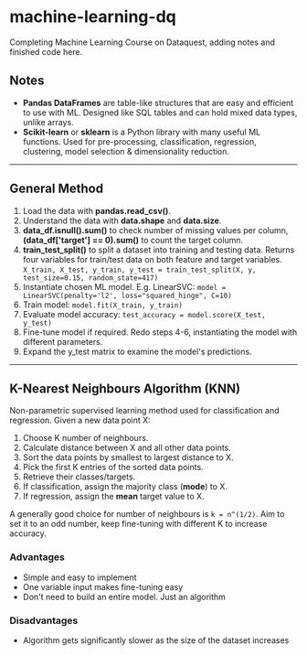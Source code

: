 # machine-learning-dq

Completing Machine Learning Course on Dataquest, adding notes and finished code here.

## Notes

- **Pandas DataFrames** are table-like structures that are easy and efficient to use with ML. Designed like SQL tables and can hold mixed data types, unlike arrays.
- **Scikit-learn** or **sklearn** is a Python library with many useful ML functions. Used for pre-processing, classification, regression, clustering, model selection & dimensionality reduction.

---

## General Method
1. Load the data with **pandas.read_csv()**.
2. Understand the data with **data.shape** and **data.size**.
3. **data_df.isnull().sum()** to check number of missing values per column, **(data_df['target'] == 0).sum()** to count the target column.
4. **train_test_split()** to split a dataset into training and testing data. Returns four variables for train/test data on both feature and target variables.
``` X_train, X_test, y_train, y_test = train_test_split(X, y, test_size=0.15, random_state=417) ```
5. Instantiate chosen ML model. E.g. LinearSVC:
``` model = LinearSVC(penalty='l2', loss="squared_hinge", C=10) ```
6. Train model:
``` model.fit(X_train, y_train) ```
7. Evaluate model accuracy:
``` test_accuracy = model.score(X_test, y_test) ```
8. Fine-tune model if required. Redo steps 4-6, instantiating the model with different parameters.
9. Expand the y_test matrix to examine the model's predictions.

---

## K-Nearest Neighbours Algorithm (KNN)
Non-parametric supervised learning method used for classification and regression. Given a new data point X:
1. Choose K number of neighbours.
2. Calculate distance between X and all other data points.
3. Sort the data points by smallest to largest distance to X.
4. Pick the first K entries of the sorted data points.
5. Retrieve their classes/targets.
6. If classification, assign the majority class (**mode**) to X.
7. If regression, assign the **mean** target value to X.

A generally good choice for number of neighbours is `k = n^(1/2)`. Aim to set it to an odd number, keep fine-tuning with different K to increase accuracy.

### Advantages
- Simple and easy to implement
- One variable input makes fine-tuning easy
- Don't need to build an entire model. Just an algorithm

### Disadvantages
- Algorithm gets significantly slower as the size of the dataset increases
